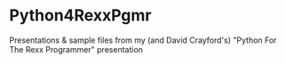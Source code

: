 # Python4RexxPgmr
Presentations &amp; sample files from my (and David Crayford's) "Python For The Rexx Programmer" presentation
